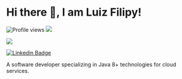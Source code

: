 # Hi there 👋, I am Luiz Filipy!

![Profile views](https://gpvc.arturio.dev/lf2a)  <img src="https://img.shields.io/github/followers/lf2a?label=Follow" style=" float:left, margin-right:10px" />

[![](https://img.shields.io/badge/Microsoft_Outlook-0078D4?style=for-the-badge&logo=microsoft-outlook&logoColor=white&link=mailto:luizfilipy.aa@outlook.com)](mailto:luizfilipy.aa@outlook.com)

[![Linkedin Badge](https://img.shields.io/badge/-Lf2a-blue?style=flat&logo=Linkedin&logoColor=white&link=https://www.linkedin.com/in/lf2a/)](https://www.linkedin.com/in/lf2a/)


A software developer specializing in Java 8+ technologies for cloud services.
